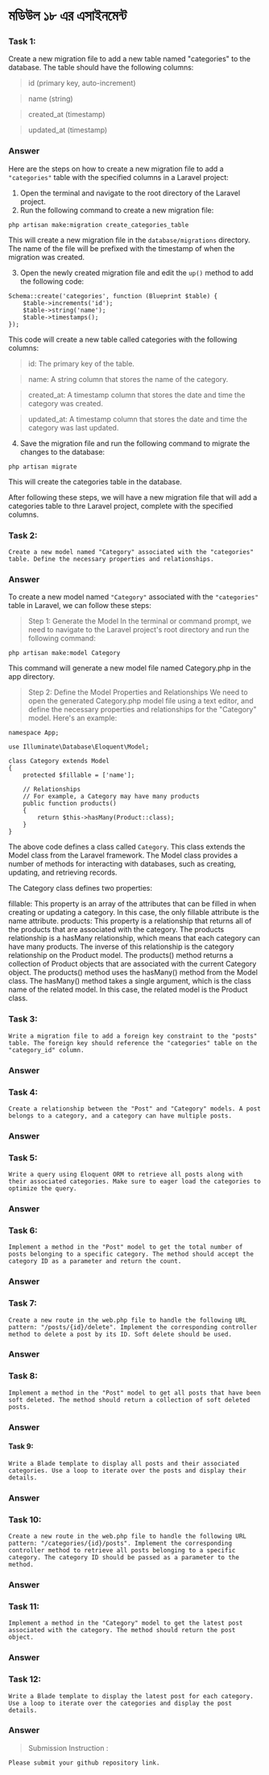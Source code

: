 # মডিউল ১৮ এর এসাইনমেন্ট
### Task 1:
Create a new migration file to add a new table named "categories" to the database. The table should have the following columns:

> id (primary key, auto-increment)

> name (string)

> created_at (timestamp)

> updated_at (timestamp)

### Answer
Here are the steps on how to create a new migration file to add a `"categories"` table with the specified columns in a Laravel project:

1. Open the terminal and navigate to the root directory of the Laravel project.
2. Run the following command to create a new migration file:
```
php artisan make:migration create_categories_table
```
This will create a new migration file in the `database/migrations` directory. The name of the file will be prefixed with the timestamp of when the migration was created.

3. Open the newly created migration file and edit the `up()` method to add the following code:

```
Schema::create('categories', function (Blueprint $table) {
    $table->increments('id');
    $table->string('name');
    $table->timestamps();
});
```
This code will create a new table called categories with the following columns:

> id: The primary key of the table.

> name: A string column that stores the name of the category.

> created_at: A timestamp column that stores the date and time the category was created.

> updated_at: A timestamp column that stores the date and time the category was last updated.

4. Save the migration file and run the following command to migrate the changes to the database:
```
php artisan migrate
```
This will create the categories table in the database.

After following these steps, we will have a new migration file that will add a categories table to thre Laravel project, complete with the specified columns.


### Task 2:
    Create a new model named "Category" associated with the "categories" table. Define the necessary properties and relationships.
### Answer
To create a new model named `"Category"` associated with the `"categories"` table in Laravel, we can follow these steps:

> Step 1: Generate the Model
In the terminal or command prompt, we need to navigate to the Laravel project's root directory and run the following command:

``` 
php artisan make:model Category
```
This command will generate a new model file named Category.php in the app directory.

> Step 2: Define the Model Properties and Relationships
We need to open the generated Category.php model file using a text editor, and define the necessary properties and relationships for the "Category" model. Here's an example:

```
namespace App;

use Illuminate\Database\Eloquent\Model;

class Category extends Model
{
    protected $fillable = ['name'];
    
    // Relationships
    // For example, a Category may have many products
    public function products()
    {
        return $this->hasMany(Product::class);
    }
}

```

The above code defines a class called `Category`. This class extends the Model class from the Laravel framework. The Model class provides a number of methods for interacting with databases, such as creating, updating, and retrieving records.

The Category class defines two properties:

fillable: This property is an array of the attributes that can be filled in when creating or updating a category. In this case, the only fillable attribute is the name attribute.
products: This property is a relationship that returns all of the products that are associated with the category. The products relationship is a hasMany relationship, which means that each category can have many products. The inverse of this relationship is the category relationship on the Product model.
The products() method returns a collection of Product objects that are associated with the current Category object. The products() method uses the hasMany() method from the Model class. The hasMany() method takes a single argument, which is the class name of the related model. In this case, the related model is the Product class.

 ### Task 3:
    Write a migration file to add a foreign key constraint to the "posts" table. The foreign key should reference the "categories" table on the "category_id" column.

### Answer

 ### Task 4:
    Create a relationship between the "Post" and "Category" models. A post belongs to a category, and a category can have multiple posts.
### Answer

### Task 5:
    Write a query using Eloquent ORM to retrieve all posts along with their associated categories. Make sure to eager load the categories to optimize the query.
### Answer

### Task 6:
    Implement a method in the "Post" model to get the total number of posts belonging to a specific category. The method should accept the category ID as a parameter and return the count.
### Answer

### Task 7:
    Create a new route in the web.php file to handle the following URL pattern: "/posts/{id}/delete". Implement the corresponding controller method to delete a post by its ID. Soft delete should be used.
### Answer

### Task 8:
    Implement a method in the "Post" model to get all posts that have been soft deleted. The method should return a collection of soft deleted posts.

### Answer

 #### Task 9:
    Write a Blade template to display all posts and their associated categories. Use a loop to iterate over the posts and display their details.
### Answer

### Task 10:
    Create a new route in the web.php file to handle the following URL pattern: "/categories/{id}/posts". Implement the corresponding controller method to retrieve all posts belonging to a specific category. The category ID should be passed as a parameter to the method.
### Answer

### Task 11:
    Implement a method in the "Category" model to get the latest post associated with the category. The method should return the post object.
### Answer

### Task 12:
    Write a Blade template to display the latest post for each category. Use a loop to iterate over the categories and display the post details.
### Answer


> Submission Instruction :

    Please submit your github repository link.

